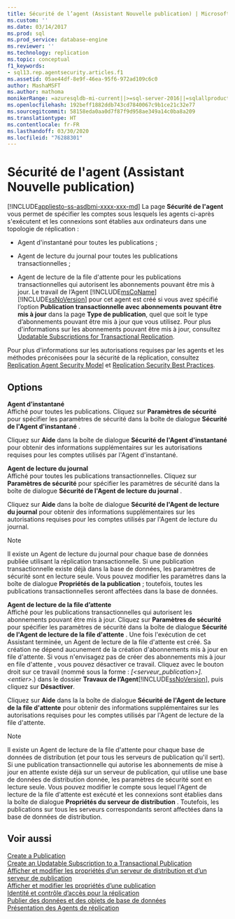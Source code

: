 ```yaml
---
title: Sécurité de l’agent (Assistant Nouvelle publication) | Microsoft Docs
ms.custom: ''
ms.date: 03/14/2017
ms.prod: sql
ms.prod_service: database-engine
ms.reviewer: ''
ms.technology: replication
ms.topic: conceptual
f1_keywords:
- sql13.rep.agentsecurity.articles.f1
ms.assetid: 05ae44df-8e9f-46ea-95f6-972ad109c6c0
author: MashaMSFT
ms.author: mathoma
monikerRange: =azuresqldb-mi-current||>=sql-server-2016||=sqlallproducts-allversions
ms.openlocfilehash: 192beff1882ddb743cd7840067c9b1ce21c32e77
ms.sourcegitcommit: 58158eda0aa0d7f87f9d958ae349a14c0ba8a209
ms.translationtype: HT
ms.contentlocale: fr-FR
ms.lasthandoff: 03/30/2020
ms.locfileid: "76288301"
---
```

# <a name="agent-security-new-publication-wizard"></a>Sécurité de l'agent (Assistant Nouvelle publication)
[!INCLUDE[appliesto-ss-asdbmi-xxxx-xxx-md](../../includes/appliesto-ss-asdbmi-xxxx-xxx-md.md)]
  La page **Sécurité de l'agent** vous permet de spécifier les comptes sous lesquels les agents ci-après s'exécutent et les connexions sont établies aux ordinateurs dans une topologie de réplication :  
  
-   Agent d'instantané pour toutes les publications ;  
  
-   Agent de lecture du journal pour toutes les publications transactionnelles ;  
  
-   Agent de lecture de la file d'attente pour les publications transactionnelles qui autorisent les abonnements pouvant être mis à jour. Le travail de l’Agent [!INCLUDE[msCoName](../../includes/msconame-md.md)] [!INCLUDE[ssNoVersion](../../includes/ssnoversion-md.md)] pour cet agent est créé si vous avez spécifié l’option **Publication transactionnelle avec abonnements pouvant être mis à jour** dans la page **Type de publication**, quel que soit le type d’abonnements pouvant être mis à jour que vous utilisez. Pour plus d'informations sur les abonnements pouvant être mis à jour, consultez [Updatable Subscriptions for Transactional Replication](../../relational-databases/replication/transactional/updatable-subscriptions-for-transactional-replication.md).  
  
 Pour plus d'informations sur les autorisations requises par les agents et les méthodes préconisées pour la sécurité de la réplication, consultez [Replication Agent Security Model](../../relational-databases/replication/security/replication-agent-security-model.md) et [Replication Security Best Practices](../../relational-databases/replication/security/replication-security-best-practices.md).  
  
## <a name="options"></a>Options  
 **Agent d’instantané**  
 Affiché pour toutes les publications. Cliquez sur **Paramètres de sécurité** pour spécifier les paramètres de sécurité dans la boîte de dialogue **Sécurité de l'Agent d'instantané** .  
  
 Cliquez sur **Aide** dans la boîte de dialogue **Sécurité de l'Agent d'instantané** pour obtenir des informations supplémentaires sur les autorisations requises pour les comptes utilisés par l'Agent d'instantané.  
  
 **Agent de lecture du journal**  
 Affiché pour toutes les publications transactionnelles. Cliquez sur **Paramètres de sécurité** pour spécifier les paramètres de sécurité dans la boîte de dialogue **Sécurité de l'Agent de lecture du journal** .  
  
 Cliquez sur **Aide** dans la boîte de dialogue **Sécurité de l'Agent de lecture du journal** pour obtenir des informations supplémentaires sur les autorisations requises pour les comptes utilisés par l'Agent de lecture du journal.  
  
> [!NOTE]  
>  Il existe un Agent de lecture du journal pour chaque base de données publiée utilisant la réplication transactionnelle. Si une publication transactionnelle existe déjà dans la base de données, les paramètres de sécurité sont en lecture seule. Vous pouvez modifier les paramètres dans la boîte de dialogue **Propriétés de la publication** ; toutefois, toutes les publications transactionnelles seront affectées dans la base de données.  
  
 **Agent de lecture de la file d’attente**  
 Affiché pour les publications transactionnelles qui autorisent les abonnements pouvant être mis à jour. Cliquez sur **Paramètres de sécurité** pour spécifier les paramètres de sécurité dans la boîte de dialogue **Sécurité de l'Agent de lecture de la file d'attente** . Une fois l'exécution de cet Assistant terminée, un Agent de lecture de la file d'attente est créé. Sa création ne dépend aucunement de la création d'abonnements mis à jour en file d'attente. Si vous n'envisagez pas de créer des abonnements mis à jour en file d'attente , vous pouvez désactiver ce travail. Cliquez avec le bouton droit sur ce travail (nommé sous la forme : *[\<serveur_publication>].\<entier>*.) dans le dossier **Travaux de l’Agent**[!INCLUDE[ssNoVersion](../../includes/ssnoversion-md.md)], puis cliquez sur **Désactiver**.  
  
 Cliquez sur **Aide** dans la la boîte de dialogue **Sécurité de l'Agent de lecture de la file d'attente** pour obtenir des informations supplémentaires sur les autorisations requises pour les comptes utilisés par l'Agent de lecture de la file d'attente.  
  
> [!NOTE]  
>  Il existe un Agent de lecture de la file d'attente pour chaque base de données de distribution (et pour tous les serveurs de publication qu'il sert). Si une publication transactionnelle qui autorise les abonnements de mise à jour en attente existe déjà sur un serveur de publication, qui utilise une base de données de distribution donnée, les paramètres de sécurité sont en lecture seule. Vous pouvez modifier le compte sous lequel l'Agent de lecture de la file d'attente est exécuté et les connexions sont établies dans la boîte de dialogue **Propriétés du serveur de distribution** . Toutefois, les publications sur tous les serveurs correspondants seront affectées dans la base de données de distribution.  
  
## <a name="see-also"></a>Voir aussi  
 [Create a Publication](../../relational-databases/replication/publish/create-a-publication.md)   
 [Create an Updatable Subscription to a Transactional Publication](publish/create-an-updatable-subscription-to-a-transactional-publication.md)   
 [Afficher et modifier les propriétés d’un serveur de distribution et d’un serveur de publication](../../relational-databases/replication/view-and-modify-distributor-and-publisher-properties.md)   
 [Afficher et modifier les propriétés d’une publication](../../relational-databases/replication/publish/view-and-modify-publication-properties.md)   
 [Identité et contrôle d’accès pour la réplication](../../relational-databases/replication/security/identity-and-access-control-replication.md)   
 [Publier des données et des objets de base de données](../../relational-databases/replication/publish/publish-data-and-database-objects.md)   
 [Présentation des Agents de réplication](../../relational-databases/replication/agents/replication-agents-overview.md)  
  
  
